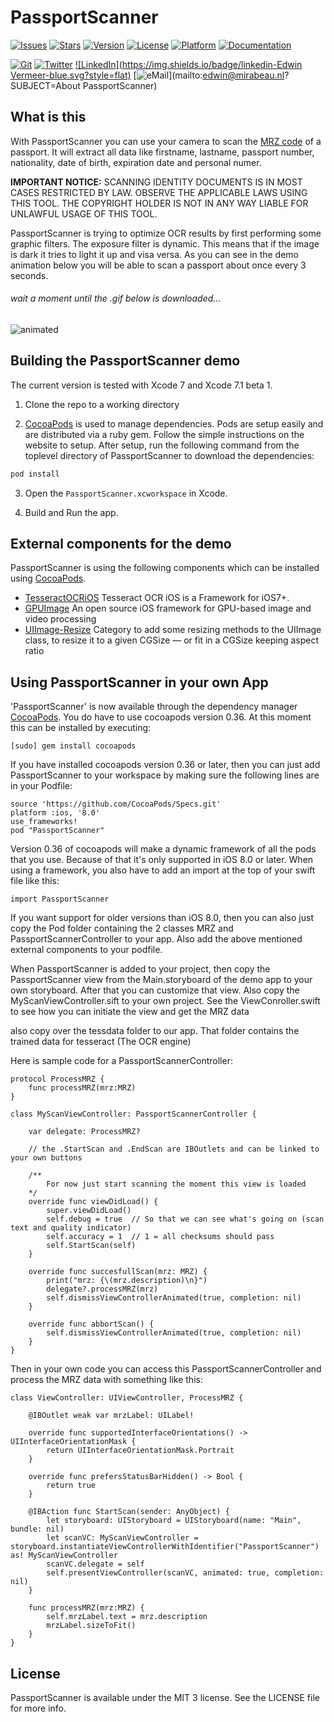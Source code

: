 PassportScanner
=============

[![Issues](https://img.shields.io/github/issues-raw/mirabeau-nl/PassportScanner.svg?style=flat)](https://github.com/mirabeau-nl/PassportScanner/issues)
[![Stars](https://img.shields.io/github/stars/mirabeau-nl/PassportScanner.svg?style=flat)](https://github.com/mirabeau-nl/PassportScanner/stargazers)
[![Version](https://img.shields.io/cocoapods/v/PassportScanner.svg?style=flat)](http://cocoadocs.org/docsets/PassportScanner)
[![License](https://img.shields.io/cocoapods/l/PassportScanner.svg?style=flat)](http://cocoadocs.org/docsets/PassportScanner)
[![Platform](https://img.shields.io/cocoapods/p/PassportScanner.svg?style=flat)](http://cocoadocs.org/docsets/PassportScanner)
[![Documentation](https://img.shields.io/badge/documented-100%-brightgreen.svg?style=flat)](http://cocoadocs.org/docsets/PassportScanner)

[![Git](https://img.shields.io/badge/GitHub-evermeer-blue.svg?style=flat)](https://github.com/evermeer)
[![Twitter](https://img.shields.io/badge/twitter-@evermeer-blue.svg?style=flat)](http://twitter.com/evermeer)
[![LinkedIn](https://img.shields.io/badge/linkedin-Edwin Vermeer-blue.svg?style=flat)](http://nl.linkedin.com/in/evermeer/en)
[![eMail](https://img.shields.io/badge/email-edwin@mirabeau.nl-blue.svg?style=flat)](mailto:edwin@mirabeau.nl?SUBJECT=About PassportScanner)

## What is this
With PassportScanner you can use your camera to scan the [MRZ code](http://en.wikipedia.org/wiki/Machine-readable_passport) of a passport. It will extract all data like firstname, lastname, passport number, nationality, date of birth, expiration date and personal numer.

**IMPORTANT NOTICE:** SCANNING IDENTITY DOCUMENTS IS IN MOST CASES RESTRICTED BY LAW. OBSERVE THE APPLICABLE LAWS USING THIS TOOL. THE COPYRIGHT HOLDER IS NOT IN ANY WAY LIABLE FOR UNLAWFUL USAGE OF THIS TOOL.

PassportScanner is trying to optimize OCR results by first performing some graphic filters. The exposure filter is dynamic. This means that if the image is dark it tries to light it up and visa versa. As you can see in the demo animation below you will be able to scan a passport about once every 3 seconds.

###### wait a moment until the .gif below is downloaded...
![animated](https://github.com/evermeer/PassportScanner/blob/master/ezgif.gif?raw=true)


## Building the PassportScanner demo

The current version is tested with Xcode 7 and Xcode 7.1 beta 1.

1) Clone the repo to a working directory

2) [CocoaPods](http://cocoapods.org) is used to manage dependencies. Pods are setup easily and are distributed via a ruby gem. Follow the simple instructions on the website to setup. After setup, run the following command from the toplevel directory of PassportScanner to download the dependencies:

```sh
pod install
```

3) Open the `PassportScanner.xcworkspace` in Xcode.

4) Build and Run the app.

## External components for the demo
PassportScanner is using the following components which can be installed using [CocoaPods](http://cocoapods.org).

- [TesseractOCRiOS](https://github.com/gali8/Tesseract-OCR-iOS) Tesseract OCR iOS is a Framework for iOS7+.
- [GPUImage](https://github.com/BradLarson/GPUImage) An open source iOS framework for GPU-based image and video processing
- [UIImage-Resize](https://github.com/AliSoftware/UIImage-Resize) Category to add some resizing methods to the UIImage class, to resize it to a given CGSize — or fit in a CGSize keeping aspect ratio

## Using PassportScanner in your own App 

'PassportScanner' is now available through the dependency manager [CocoaPods](http://cocoapods.org). 
You do have to use cocoapods version 0.36. At this moment this can be installed by executing:

```
[sudo] gem install cocoapods
```

If you have installed cocoapods version 0.36 or later, then you can just add PassportScanner to your workspace by making sure the following lines are in your Podfile:

```
source 'https://github.com/CocoaPods/Specs.git'
platform :ios, '8.0'
use_frameworks!
pod "PassportScanner"
```

Version 0.36 of cocoapods will make a dynamic framework of all the pods that you use. Because of that it's only supported in iOS 8.0 or later. When using a framework, you also have to add an import at the top of your swift file like this:

```
import PassportScanner
```

If you want support for older versions than iOS 8.0, then you can also just copy the Pod folder containing the 2 classes MRZ and PassportScannerController to your app. Also add the above mentioned external components to your podfile.

When PassportScanner is added to your project, then copy the PassportScanner view from the Main.storyboard of the demo app to your own storyboard. After that you can customize that view. Also copy the MyScanViewController.sift to your own project. See the ViewConroller.swift to see how you can initiate the view and get the MRZ data

also copy over the tessdata folder to our app. That folder contains the trained data for tesseract (The OCR engine)

Here is sample code for a PassportScannerController:


```
protocol ProcessMRZ {
    func processMRZ(mrz:MRZ)
}

class MyScanViewController: PassportScannerController {

    var delegate: ProcessMRZ?

    // the .StartScan and .EndScan are IBOutlets and can be linked to your own buttons

    /**
        For now just start scanning the moment this view is loaded
    */
    override func viewDidLoad() {
        super.viewDidLoad()
        self.debug = true  // So that we can see what's going on (scan text and quality indicator)   
        self.accuracy = 1  // 1 = all checksums should pass
        self.StartScan(self)
    }

    override func succesfullScan(mrz: MRZ) {
        print("mrz: {\(mrz.description)\n}")
        delegate?.processMRZ(mrz)
        self.dismissViewControllerAnimated(true, completion: nil)
    }

    override func abbortScan() {
        self.dismissViewControllerAnimated(true, completion: nil)
    }
}
```
Then in your own code you can access this PassportScannerController and process the MRZ data with something like this:

```
class ViewController: UIViewController, ProcessMRZ {

    @IBOutlet weak var mrzLabel: UILabel!

    override func supportedInterfaceOrientations() -> UIInterfaceOrientationMask {
        return UIInterfaceOrientationMask.Portrait
    }

    override func prefersStatusBarHidden() -> Bool {
        return true
    }

    @IBAction func StartScan(sender: AnyObject) {
        let storyboard: UIStoryboard = UIStoryboard(name: "Main", bundle: nil)
        let scanVC: MyScanViewController = storyboard.instantiateViewControllerWithIdentifier("PassportScanner") as! MyScanViewController
        scanVC.delegate = self
        self.presentViewController(scanVC, animated: true, completion: nil)
    }

    func processMRZ(mrz:MRZ) {
        self.mrzLabel.text = mrz.description
        mrzLabel.sizeToFit()
    }
}
```

## License

PassportScanner is available under the MIT 3 license. See the LICENSE file for more info.



